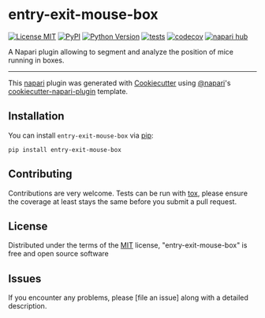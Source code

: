# entry-exit-mouse-box

[![License MIT](https://img.shields.io/pypi/l/entry-exit-mouse-box.svg?color=green)](https://github.com/MontpellierRessourcesImagerie/entry-exit-mouse-box/raw/main/LICENSE)
[![PyPI](https://img.shields.io/pypi/v/entry-exit-mouse-box.svg?color=green)](https://pypi.org/project/entry-exit-mouse-box)
[![Python Version](https://img.shields.io/pypi/pyversions/entry-exit-mouse-box.svg?color=green)](https://python.org)
[![tests](https://github.com/MontpellierRessourcesImagerie/entry-exit-mouse-box/workflows/tests/badge.svg)](https://github.com/MontpellierRessourcesImagerie/entry-exit-mouse-box/actions)
[![codecov](https://codecov.io/gh/MontpellierRessourcesImagerie/entry-exit-mouse-box/branch/main/graph/badge.svg)](https://codecov.io/gh/MontpellierRessourcesImagerie/entry-exit-mouse-box)
[![napari hub](https://img.shields.io/endpoint?url=https://api.napari-hub.org/shields/entry-exit-mouse-box)](https://napari-hub.org/plugins/entry-exit-mouse-box)

A Napari plugin allowing to segment and analyze the position of mice running in boxes.

----------------------------------

This [napari] plugin was generated with [Cookiecutter] using [@napari]'s [cookiecutter-napari-plugin] template.

<!--
Don't miss the full getting started guide to set up your new package:
https://github.com/napari/cookiecutter-napari-plugin#getting-started

and review the napari docs for plugin developers:
https://napari.org/stable/plugins/index.html
-->

## Installation

You can install `entry-exit-mouse-box` via [pip]:

    pip install entry-exit-mouse-box




## Contributing

Contributions are very welcome. Tests can be run with [tox], please ensure
the coverage at least stays the same before you submit a pull request.

## License

Distributed under the terms of the [MIT] license,
"entry-exit-mouse-box" is free and open source software

## Issues

If you encounter any problems, please [file an issue] along with a detailed description.

[napari]: https://github.com/napari/napari
[Cookiecutter]: https://github.com/audreyr/cookiecutter
[@napari]: https://github.com/napari
[MIT]: http://opensource.org/licenses/MIT
[BSD-3]: http://opensource.org/licenses/BSD-3-Clause
[GNU GPL v3.0]: http://www.gnu.org/licenses/gpl-3.0.txt
[GNU LGPL v3.0]: http://www.gnu.org/licenses/lgpl-3.0.txt
[Apache Software License 2.0]: http://www.apache.org/licenses/LICENSE-2.0
[Mozilla Public License 2.0]: https://www.mozilla.org/media/MPL/2.0/index.txt
[cookiecutter-napari-plugin]: https://github.com/napari/cookiecutter-napari-plugin

[napari]: https://github.com/napari/napari
[tox]: https://tox.readthedocs.io/en/latest/
[pip]: https://pypi.org/project/pip/
[PyPI]: https://pypi.org/
